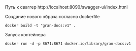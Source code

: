
Путь к сваггер http://localhost:8090/swagger-ui/index.html

Создание нового образа согласно dockerfile

`docker build -t "gran-docs:v1" .`

Запуск контейнера

`docker run -d -p 8671:8671 docker.io/library/gran-docs:v1`